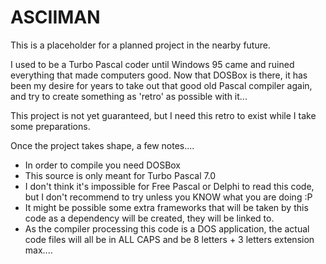 # ASCIIMAN


This is a placeholder for a planned project in the nearby future.

I used to be a Turbo Pascal coder until Windows 95 came and ruined everything that made computers good.
Now that DOSBox is there, it has been my desire for years to take out that good old Pascal compiler again, and try to create something as 'retro' as possible with it...

This project is not yet guaranteed, but I need this retro to exist while I take some preparations. 



Once the project takes shape, a few notes....
- In order to compile you need DOSBox
- This source is only meant for Turbo Pascal 7.0
- I don't think it's impossible for Free Pascal or Delphi to read this code, but I don't recommend to try unless you KNOW what you are doing :P
- It might be possible some extra frameworks that will be taken by this code as a dependency will be created, they will be linked to.
- As the compiler processing this code is a DOS application, the actual code files will all be in ALL CAPS and be 8 letters + 3 letters extension max....

